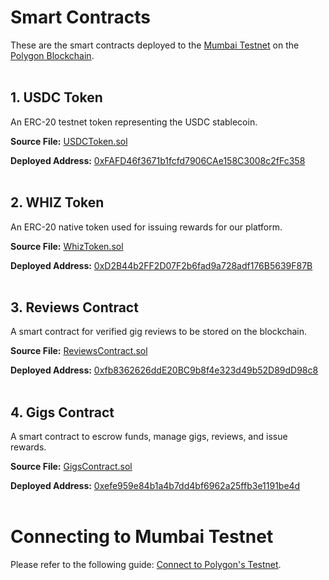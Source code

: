 # **Smart Contracts**

These are the smart contracts deployed to the [Mumbai Testnet](https://mumbai.polygonscan.com/) on the [Polygon Blockchain](https://polygon.technology/).  
<br>
<br>

## 1\. USDC Token

An ERC-20 testnet token representing the USDC stablecoin. 

**Source File:** [USDCToken.sol](USDCToken.sol)

**Deployed Address:** [0xFAFD46f3671b1fcfd7906CAe158C3008c2fFc358](https://mumbai.polygonscan.com/token/0xFAFD46f3671b1fcfd7906CAe158C3008c2fFc358)  
<br>
<br>

## 2\. WHIZ Token

An ERC-20 native token used for issuing rewards for our platform. 

**Source File:** [WhizToken.sol](WhizToken.sol)

**Deployed Address:** [0xD2B44b2FF2D07F2b6fad9a728adf176B5639F87B](https://mumbai.polygonscan.com/token/0xD2B44b2FF2D07F2b6fad9a728adf176B5639F87B)  
<br>
<br>

## 3\. Reviews Contract

A smart contract for verified gig reviews to be stored on the blockchain. 

**Source File:** [ReviewsContract.sol](ReviewsContract.sol)

**Deployed Address:** [0xfb8362626ddE20BC9b8f4e323d49b52D89dD98c8](https://mumbai.polygonscan.com/address/0xfb8362626ddE20BC9b8f4e323d49b52D89dD98c8)  
<br>
<br>

## 4\. Gigs Contract

A smart contract to escrow funds, manage gigs, reviews, and issue rewards. 

**Source File:** [GigsContract.sol](GigsContract.sol)

**Deployed Address:** [0xefe959e84b1a4b7dd4bf6962a25ffb3e1191be4d](https://mumbai.polygonscan.com/address/0xefe959e84b1a4b7dd4bf6962a25ffb3e1191be4d)
<br>
<br>

# **Connecting to Mumbai Testnet**

Please refer to the following guide: [Connect to Polygon's Testnet](https://docs.mobius.finance/guides/connect-to-polygons-testnet).  
<br>
<br>


